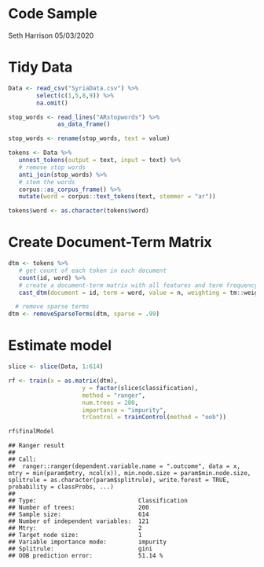 Code Sample
================
Seth Harrison
05/03/2020

# Tidy Data

``` r
Data <- read_csv("SyriaData.csv") %>%
        select(c(1,5,8,9)) %>%
        na.omit()

stop_words <- read_lines("ARstopwords") %>%
              as_data_frame()

stop_words <- rename(stop_words, text = value)

tokens <- Data %>%
   unnest_tokens(output = text, input = text) %>%
   # remove stop words
   anti_join(stop_words) %>%
   # stem the words
   corpus::as_corpus_frame() %>%
   mutate(word = corpus::text_tokens(text, stemmer = "ar"))

tokens$word <- as.character(tokens$word)
```

# Create Document-Term Matrix

``` r
dtm <- tokens %>%
   # get count of each token in each document
   count(id, word) %>%
   # create a document-term matrix with all features and term frequency inverse document frequency 
   cast_dtm(document = id, term = word, value = n, weighting = tm::weightTfIdf)

  # remove sparse terms
dtm <- removeSparseTerms(dtm, sparse = .99)
```

# Estimate model

``` r
slice <- slice(Data, 1:614)

rf <- train(x = as.matrix(dtm),
                     y = factor(slice$classification),
                     method = "ranger",
                     num.trees = 200,
                     importance = "impurity",
                     trControl = trainControl(method = "oob"))

rf$finalModel
```

    ## Ranger result
    ## 
    ## Call:
    ##  ranger::ranger(dependent.variable.name = ".outcome", data = x,      mtry = min(param$mtry, ncol(x)), min.node.size = param$min.node.size,      splitrule = as.character(param$splitrule), write.forest = TRUE,      probability = classProbs, ...) 
    ## 
    ## Type:                             Classification 
    ## Number of trees:                  200 
    ## Sample size:                      614 
    ## Number of independent variables:  121 
    ## Mtry:                             2 
    ## Target node size:                 1 
    ## Variable importance mode:         impurity 
    ## Splitrule:                        gini 
    ## OOB prediction error:             51.14 %
